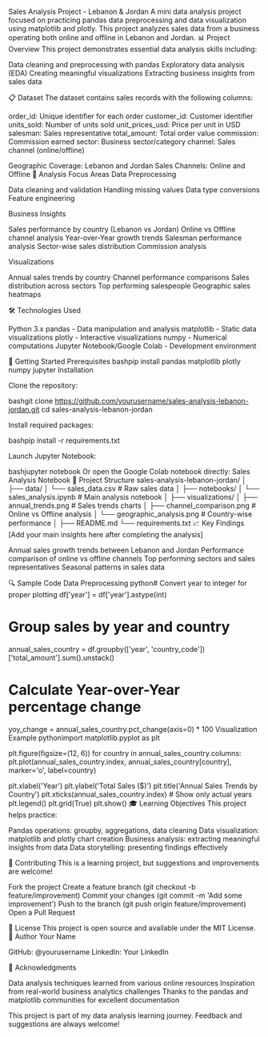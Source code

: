 Sales Analysis Project - Lebanon & Jordan
A mini data analysis project focused on practicing pandas data preprocessing and data visualization using matplotlib and plotly. This project analyzes sales data from a business operating both online and offline in Lebanon and Jordan.
📊 Project Overview
This project demonstrates essential data analysis skills including:

Data cleaning and preprocessing with pandas
Exploratory data analysis (EDA)
Creating meaningful visualizations
Extracting business insights from sales data

📋 Dataset
The dataset contains sales records with the following columns:

order_id: Unique identifier for each order
customer_id: Customer identifier
units_sold: Number of units sold
unit_prices_usd: Price per unit in USD
salesman: Sales representative
total_amount: Total order value
commission: Commission earned
sector: Business sector/category
channel: Sales channel (online/offline)

Geographic Coverage: Lebanon and Jordan
Sales Channels: Online and Offline
🎯 Analysis Focus Areas
Data Preprocessing

Data cleaning and validation
Handling missing values
Data type conversions
Feature engineering

Business Insights

Sales performance by country (Lebanon vs Jordan)
Online vs Offline channel analysis
Year-over-Year growth trends
Salesman performance analysis
Sector-wise sales distribution
Commission analysis

Visualizations

Annual sales trends by country
Channel performance comparisons
Sales distribution across sectors
Top performing salespeople
Geographic sales heatmaps

🛠️ Technologies Used

Python 3.x
pandas - Data manipulation and analysis
matplotlib - Static data visualizations
plotly - Interactive visualizations
numpy - Numerical computations
Jupyter Notebook/Google Colab - Development environment

🚀 Getting Started
Prerequisites
bashpip install pandas matplotlib plotly numpy jupyter
Installation

Clone the repository:

bashgit clone https://github.com/yourusername/sales-analysis-lebanon-jordan.git
cd sales-analysis-lebanon-jordan

Install required packages:

bashpip install -r requirements.txt

Launch Jupyter Notebook:

bashjupyter notebook
Or open the Google Colab notebook directly: Sales Analysis Notebook
📁 Project Structure
sales-analysis-lebanon-jordan/
│
├── data/
│   └── sales_data.csv          # Raw sales data
│
├── notebooks/
│   └── sales_analysis.ipynb    # Main analysis notebook
│
├── visualizations/
│   ├── annual_trends.png       # Sales trends charts
│   ├── channel_comparison.png  # Online vs Offline analysis
│   └── geographic_analysis.png # Country-wise performance
│
├── README.md
└── requirements.txt
📈 Key Findings
[Add your main insights here after completing the analysis]

Annual sales growth trends between Lebanon and Jordan
Performance comparison of online vs offline channels
Top performing sectors and sales representatives
Seasonal patterns in sales data

🔍 Sample Code
Data Preprocessing
python# Convert year to integer for proper plotting
df['year'] = df['year'].astype(int)

# Group sales by year and country
annual_sales_country = df.groupby(['year', 'country_code'])['total_amount'].sum().unstack()

# Calculate Year-over-Year percentage change
yoy_change = annual_sales_country.pct_change(axis=0) * 100
Visualization Example
pythonimport matplotlib.pyplot as plt

plt.figure(figsize=(12, 6))
for country in annual_sales_country.columns:
    plt.plot(annual_sales_country.index, annual_sales_country[country], 
             marker='o', label=country)

plt.xlabel('Year')
plt.ylabel('Total Sales ($)')
plt.title('Annual Sales Trends by Country')
plt.xticks(annual_sales_country.index)  # Show only actual years
plt.legend()
plt.grid(True)
plt.show()
🎓 Learning Objectives
This project helps practice:

Pandas operations: groupby, aggregations, data cleaning
Data visualization: matplotlib and plotly chart creation
Business analysis: extracting meaningful insights from data
Data storytelling: presenting findings effectively

🤝 Contributing
This is a learning project, but suggestions and improvements are welcome!

Fork the project
Create a feature branch (git checkout -b feature/improvement)
Commit your changes (git commit -m 'Add some improvement')
Push to the branch (git push origin feature/improvement)
Open a Pull Request

📄 License
This project is open source and available under the MIT License.
👤 Author
Your Name

GitHub: @yourusername
LinkedIn: Your LinkedIn

🙏 Acknowledgments

Data analysis techniques learned from various online resources
Inspiration from real-world business analytics challenges
Thanks to the pandas and matplotlib communities for excellent documentation


This project is part of my data analysis learning journey. Feedback and suggestions are always welcome!
